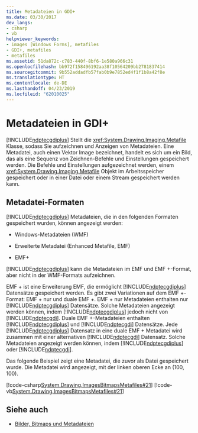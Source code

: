 ```yaml
---
title: Metadateien in GDI+
ms.date: 03/30/2017
dev_langs:
- csharp
- vb
helpviewer_keywords:
- images [Windows Forms], metafiles
- GDI+, metafiles
- metafiles
ms.assetid: 51da872c-c783-440f-8bf6-1e580a966c31
ms.openlocfilehash: bb972f158496192aa38f10564209bb2781837414
ms.sourcegitcommit: 9b552addadfb57fab0b9e7852ed4f1f1b8a42f8e
ms.translationtype: HT
ms.contentlocale: de-DE
ms.lasthandoff: 04/23/2019
ms.locfileid: "62010025"
---
```

# <a name="metafiles-in-gdi"></a>Metadateien in GDI+
[!INCLUDE[ndptecgdiplus](../../../../includes/ndptecgdiplus-md.md)] Stellt die <xref:System.Drawing.Imaging.Metafile> Klasse, sodass Sie aufzeichnen und Anzeigen von Metadateien. Eine Metadatei, auch einen Vektor Image bezeichnet, handelt es sich um ein Bild, das als eine Sequenz von Zeichnen-Befehle und Einstellungen gespeichert werden. Die Befehle und Einstellungen aufgezeichnet werden, einem <xref:System.Drawing.Imaging.Metafile> Objekt im Arbeitsspeicher gespeichert oder in einer Datei oder einem Stream gespeichert werden kann.  
  
## <a name="metafile-formats"></a>Metadatei-Formaten  
 [!INCLUDE[ndptecgdiplus](../../../../includes/ndptecgdiplus-md.md)] Metadateien, die in den folgenden Formaten gespeichert wurden, können angezeigt werden:  
  
- Windows-Metadateien (WMF)  
  
- Erweiterte Metadatei (Enhanced Metafile, EMF)  
  
- EMF+  
  
 [!INCLUDE[ndptecgdiplus](../../../../includes/ndptecgdiplus-md.md)] kann die Metadateien im EMF und EMF +-Format, aber nicht in der WMF-Formats aufzeichnen.  
  
 EMF + ist eine Erweiterung EMF, die ermöglicht [!INCLUDE[ndptecgdiplus](../../../../includes/ndptecgdiplus-md.md)] Datensätze gespeichert werden. Es gibt zwei Variationen auf dem EMF +-Format: EMF + nur und duale EMF +. EMF + nur Metadateien enthalten nur [!INCLUDE[ndptecgdiplus](../../../../includes/ndptecgdiplus-md.md)] Datensätze. Solche Metadateien angezeigt werden können, indem [!INCLUDE[ndptecgdiplus](../../../../includes/ndptecgdiplus-md.md)] jedoch nicht von [!INCLUDE[ndptecgdi](../../../../includes/ndptecgdi-md.md)]. Duale EMF +-Metadateien enthalten [!INCLUDE[ndptecgdiplus](../../../../includes/ndptecgdiplus-md.md)] und [!INCLUDE[ndptecgdi](../../../../includes/ndptecgdi-md.md)] Datensätze. Jede [!INCLUDE[ndptecgdiplus](../../../../includes/ndptecgdiplus-md.md)] Datensatz in eine duale EMF + Metadatei wird zusammen mit einer alternativen [!INCLUDE[ndptecgdi](../../../../includes/ndptecgdi-md.md)] Datensatz. Solche Metadateien angezeigt werden können, indem [!INCLUDE[ndptecgdiplus](../../../../includes/ndptecgdiplus-md.md)] oder [!INCLUDE[ndptecgdi](../../../../includes/ndptecgdi-md.md)].  
  
 Das folgende Beispiel zeigt eine Metadatei, die zuvor als Datei gespeichert wurde. Die Metadatei wird angezeigt, mit der linken oberen Ecke an (100, 100).  
  
 [!code-csharp[System.Drawing.ImagesBitmapsMetafiles#21](~/samples/snippets/csharp/VS_Snippets_Winforms/System.Drawing.ImagesBitmapsMetafiles/CS/Class1.cs#21)]
 [!code-vb[System.Drawing.ImagesBitmapsMetafiles#21](~/samples/snippets/visualbasic/VS_Snippets_Winforms/System.Drawing.ImagesBitmapsMetafiles/VB/Class1.vb#21)]  
  
## <a name="see-also"></a>Siehe auch

- [Bilder, Bitmaps und Metadateien](images-bitmaps-and-metafiles.md)

